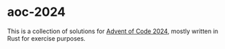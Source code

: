 # aoc-2024

This is a collection of solutions for [Advent of Code 2024](https://adventofcode.com), mostly written in Rust for exercise purposes.
